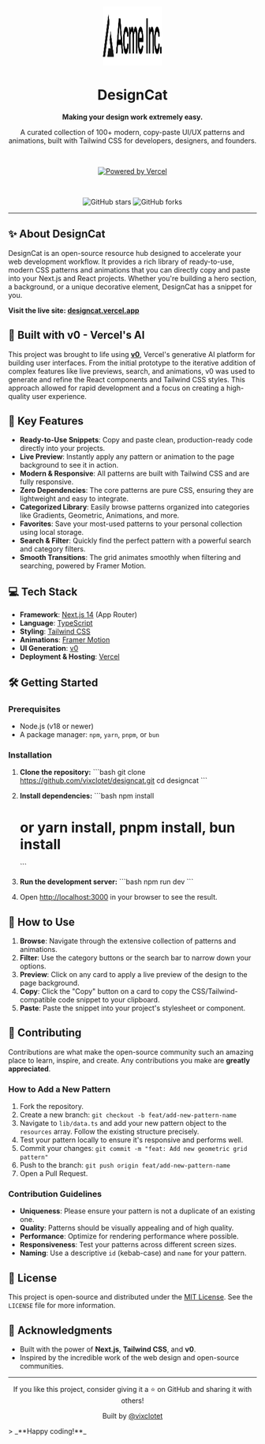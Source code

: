 <div align="center">
  <a href="https://designcat.vercel.app/">
    <img src="/public/placeholder-logo.svg" alt="DesignCat Logo" width="120" height="120">
  </a>
  <h1>DesignCat</h1>
  <p><strong>Making your design work extremely easy.</strong></p>
  <p>
    A curated collection of 100+ modern, copy-paste UI/UX patterns and animations, built with Tailwind CSS for developers, designers, and founders.
  </p>
  <br>
  <p>
    <a href="https://vercel.com?utm_source=designcat&utm_campaign=oss">
      <img src="https://www.datocms-assets.com/31049/1618983297-powered-by-vercel.svg" alt="Powered by Vercel" height="32">
    </a>
  </p>
  <br>
  <p>
    <img src="https://img.shields.io/github/stars/vixclotet/designcat?style=social" alt="GitHub stars" />
    <img src="https://img.shields.io/github/forks/vixclotet/designcat?style=social" alt="GitHub forks" />
  </p>
</div>

---

## ✨ About DesignCat

DesignCat is an open-source resource hub designed to accelerate your web development workflow. It provides a rich library of ready-to-use, modern CSS patterns and animations that you can directly copy and paste into your Next.js and React projects. Whether you're building a hero section, a background, or a unique decorative element, DesignCat has a snippet for you.

**Visit the live site: [designcat.vercel.app](https://designcat.vercel.app/)**

## 🚀 Built with v0 - Vercel's AI

This project was brought to life using **[v0](https://v0.dev)**, Vercel's generative AI platform for building user interfaces. From the initial prototype to the iterative addition of complex features like live previews, search, and animations, v0 was used to generate and refine the React components and Tailwind CSS styles. This approach allowed for rapid development and a focus on creating a high-quality user experience.

## 🌟 Key Features

- **Ready-to-Use Snippets**: Copy and paste clean, production-ready code directly into your projects.
- **Live Preview**: Instantly apply any pattern or animation to the page background to see it in action.
- **Modern & Responsive**: All patterns are built with Tailwind CSS and are fully responsive.
- **Zero Dependencies**: The core patterns are pure CSS, ensuring they are lightweight and easy to integrate.
- **Categorized Library**: Easily browse patterns organized into categories like Gradients, Geometric, Animations, and more.
- **Favorites**: Save your most-used patterns to your personal collection using local storage.
- **Search & Filter**: Quickly find the perfect pattern with a powerful search and category filters.
- **Smooth Transitions**: The grid animates smoothly when filtering and searching, powered by Framer Motion.

## 💻 Tech Stack

- **Framework**: [Next.js 14](https://nextjs.org/) (App Router)
- **Language**: [TypeScript](https://www.typescriptlang.org/)
- **Styling**: [Tailwind CSS](https://tailwindcss.com/)
- **Animations**: [Framer Motion](https://www.framer.com/motion/)
- **UI Generation**: [v0](https://v0.dev)
- **Deployment & Hosting**: [Vercel](https://vercel.com/)

## 🛠️ Getting Started

### Prerequisites

- Node.js (v18 or newer)
- A package manager: `npm`, `yarn`, `pnpm`, or `bun`

### Installation

1.  **Clone the repository:**
    \`\`\`bash
    git clone https://github.com/vixclotet/designcat.git
    cd designcat
    \`\`\`

2.  **Install dependencies:**
    \`\`\`bash
    npm install
    # or yarn install, pnpm install, bun install
    \`\`\`

3.  **Run the development server:**
    \`\`\`bash
    npm run dev
    \`\`\`

4.  Open [http://localhost:3000](http://localhost:3000) in your browser to see the result.

## 📖 How to Use

1.  **Browse**: Navigate through the extensive collection of patterns and animations.
2.  **Filter**: Use the category buttons or the search bar to narrow down your options.
3.  **Preview**: Click on any card to apply a live preview of the design to the page background.
4.  **Copy**: Click the "Copy" button on a card to copy the CSS/Tailwind-compatible code snippet to your clipboard.
5.  **Paste**: Paste the snippet into your project's stylesheet or component.

## 🤝 Contributing

Contributions are what make the open-source community such an amazing place to learn, inspire, and create. Any contributions you make are **greatly appreciated**.

### How to Add a New Pattern

1.  Fork the repository.
2.  Create a new branch: `git checkout -b feat/add-new-pattern-name`
3.  Navigate to `lib/data.ts` and add your new pattern object to the `resources` array. Follow the existing structure precisely.
4.  Test your pattern locally to ensure it's responsive and performs well.
5.  Commit your changes: `git commit -m "feat: Add new geometric grid pattern"`
6.  Push to the branch: `git push origin feat/add-new-pattern-name`
7.  Open a Pull Request.

### Contribution Guidelines

- **Uniqueness**: Please ensure your pattern is not a duplicate of an existing one.
- **Quality**: Patterns should be visually appealing and of high quality.
- **Performance**: Optimize for rendering performance where possible.
- **Responsiveness**: Test your patterns across different screen sizes.
- **Naming**: Use a descriptive `id` (kebab-case) and `name` for your pattern.

## 📜 License

This project is open-source and distributed under the [MIT License](LICENSE). See the `LICENSE` file for more information.

## 🙏 Acknowledgments

- Built with the power of **Next.js**, **Tailwind CSS**, and **v0**.
- Inspired by the incredible work of the web design and open-source communities.

---

<div align="center">
  <p>If you like this project, consider giving it a ⭐️ on GitHub and sharing it with others!</p>
  <p>Built by <a href="https://github.com/vixclotet">@vixclotet</a></p>
</div>
> _**Happy coding!**_
